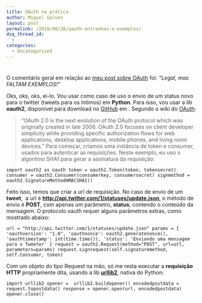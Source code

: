 ```yaml
---
title: OAuth na prática
author: Miguel Galves
layout: post
permalink: /2010/06/28/oauth-entranhas-e-exemplos/
dsq_thread_id:
  - 
categories:
  - Uncategorized
---
```

# 

O comentário geral em relação ao [meu post sobre OAuth][1] foi: *“Legal, mas FALTAM EXEMPLOS!”*

 [1]: http://log4dev.com/2010/06/23/oauth/

Oks, oks, oks, ei-lo. Vou usar como caso de uso o envio de um status novo para o twitter (tweets para os íntimos) em **Python**. Para isso, vou usar a lib **oauth2**, disponível para download no [GitHub][2] em . Segundo o wiki do [OAuth][3]: 
> “OAuth 2.0 is the next evolution of the OAuth protocol which was originally created in late 2006. OAuth 2.0 focuses on client developer simplicity while providing specific authorization flows for web applications, desktop applications, mobile phones, and living room devices.” Para começar, criamos uma instância de token e consumer, usados para autenticar as requisições. Neste exemplo, eu uso o algoritmo SHA1 para gerar a assinatura da requisição:

 [2]: http://github.com
 [3]: http://wiki.oauth.net/OAuth-2

`import oauth2 as oauth
token = oauth2.Token(token, tokensecret)
consumer = oauth2.Consumer(consumerkey, consumersecret)
signmethod = oauth2.SignatureMethodHMACSHA1()`

Feito isso, temos que criar a url de requisição. No caso de envio de um **tweet**,  a url é **http://api.twitter.com/1/statuses/update.json**, o método de envio é **POST**, com apenas um parâmetro, **status**, contendo o conteúdo da mensagem. O protocolo oauth requer alguns parâmetros extras, como mostrado abaixo:

  `url = "http://api.twitter.com/1/statuses/update.json"
params = {
'oauthversion': "1.0",
'oauthnonce': oauth2.generatenonce(),
'oauthtimestamp': int(time.time()),
'status': 'Enviando uma mensagem para o Tweeter'
}
request = oauth2.Request(method="POST", url=url, parameters=params)
request.signrequest(self.signaturemethod, self.Consumer, token)
`

Com um objeto do tipo Request na mão, só me resta executar a **requisição HTTP** propriamente dita, usando a lib [**urllib2**][4], nativa do Python: 

 [4]: http://docs.python.org/library/urllib2.html

  `import urllib2
opener =  urllib2.buildopener()
encodedpostdata = request.topostdata()
response = opener.open(url, encodedpostdata)
opener.close()`